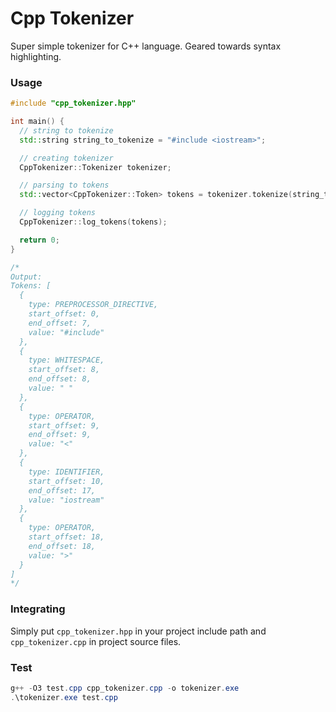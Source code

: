 # Cpp Tokenizer
Super simple tokenizer for C++ language. Geared towards syntax highlighting.

### Usage
```cpp
#include "cpp_tokenizer.hpp"

int main() {
  // string to tokenize
  std::string string_to_tokenize = "#include <iostream>";

  // creating tokenizer
  CppTokenizer::Tokenizer tokenizer;

  // parsing to tokens
  std::vector<CppTokenizer::Token> tokens = tokenizer.tokenize(string_to_tokenize);

  // logging tokens
  CppTokenizer::log_tokens(tokens);

  return 0;
}

/*
Output:
Tokens: [
  {
    type: PREPROCESSOR_DIRECTIVE,
    start_offset: 0,
    end_offset: 7,
    value: "#include"
  },
  {
    type: WHITESPACE,
    start_offset: 8,
    end_offset: 8,
    value: " "
  },
  {
    type: OPERATOR,
    start_offset: 9,
    end_offset: 9,
    value: "<"
  },
  {
    type: IDENTIFIER,
    start_offset: 10,
    end_offset: 17,
    value: "iostream"
  },
  {
    type: OPERATOR,
    start_offset: 18,
    end_offset: 18,
    value: ">"
  }
]
*/
```

### Integrating
Simply put `cpp_tokenizer.hpp` in your project include path and `cpp_tokenizer.cpp` in project source files.

### Test
```powershell
g++ -O3 test.cpp cpp_tokenizer.cpp -o tokenizer.exe
.\tokenizer.exe test.cpp
```
